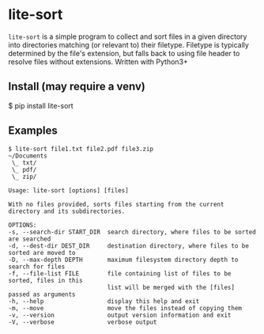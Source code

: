 # lite-sort
`lite-sort` is a simple program to collect and sort files in a given directory into directories
matching (or relevant to) their filetype. Filetype is typically determined by the file's extension,
but falls back to using file header to resolve files without extensions. Written with Python3+

## Install (may require a venv)
$ pip install lite-sort

## Examples
```console
$ lite-sort file1.txt file2.pdf file3.zip
~/Documents
 \_ txt/
 \_ pdf/
 \_ zip/
```

```
Usage: lite-sort [options] [files]

With no files provided, sorts files starting from the current directory and its subdirectories.

OPTIONS:
-s, --search-dir START_DIR  search directory, where files to be sorted are searched
-d, --dest-dir DEST_DIR     destination directory, where files to be sorted are moved to
-D, --max-depth DEPTH       maximum filesystem directory depth to search for files
-f, --file-list FILE        file containing list of files to be sorted, files in this
                            list will be merged with the [files] passed as arguments
-h, --help                  display this help and exit
-m, --move                  move the files instead of copying them
-v, --version               output version information and exit
-V, --verbose               verbose output
```
